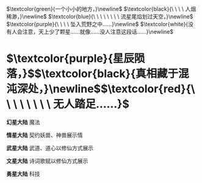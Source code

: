 $\textcolor{green}{一个小小的地方，}\newline$
$\textcolor{black}{\ \ \ \ 人烟稀渺，}\newline$
$\textcolor{blue}{\ \ \ \ \ \ \ \ 流星尾焰划过天空，}\newline$
$\textcolor{purple}{\ \ \ \  坠入荒野之中……}\newline$
$\textcolor{white}{没有人会注意，天上少了颗星……就像……没人注意这段话……}\newline$
# $\textcolor{purple}{星辰陨落，}$$\textcolor{black}{真相藏于混沌深处，}\newline$$\textcolor{red}{\ \ \ \ \ \ \ \ 无人踏足……}$


**幻星大陆**
魔法

**情星大陆**
契约妖兽、神兽展示情

**武星大陆**
武道、道心以修仙方式展示

**文星大陆**
诗词歌赋以修仙方式展示


**勇星大陆**
科技








